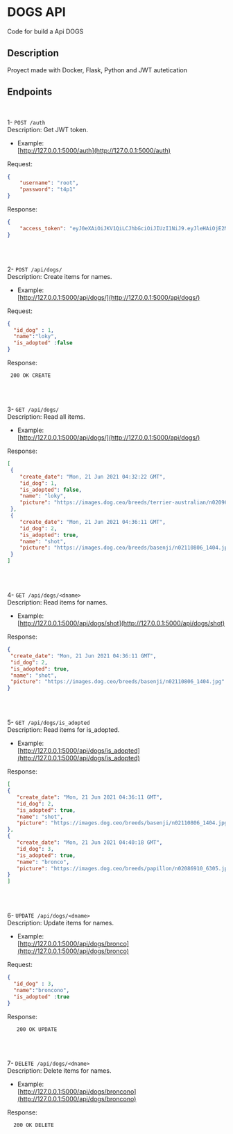 # DOGS API
 Code for build a Api DOGS
  
## Description
Proyect made with Docker, Flask, Python and JWT autetication 

## Endpoints

<br>

1- `POST /auth`
<br>Description: Get JWT token.
- Example:
  <br>[http://127.0.0.1:5000/auth](http://127.0.0.1:5000/auth)

 Request:
   ```json
   {
       "username": "root",
       "password": "t4p1"
   }
  ```
 Response:
   ```json
   {
       "access_token": "eyJ0eXAiOiJKV1QiLCJhbGciOiJIUzI1NiJ9.eyJleHAiOjE2MjQyNTAwMTEsImlhdCI6MTYyNDI0OTcxMSwibmJmIjoxNjI0MjQ5NzExLCJpZGVudGl0eSI6MX0.KRp9b5Mf-   L3WPwSzyOiqsmaWGWypXDRth34qvPoV8Co"
   }
  ```
 
<br>
<br>

2- `POST /api/dogs/`
<br>Description: Create items for names.
- Example:
  <br>[http://127.0.0.1:5000/api/dogs/](http://127.0.0.1:5000/api/dogs/)

 Request:
   ```json
  {
     "id_dog" : 1, 
     "name":"loky",
     "is_adopted" :false
  }
  ```
 Response:
   ```
    200 OK CREATE
  ```
<br>
<br>

3- `GET /api/dogs/`
<br>Description: Read all items.
- Example:
  <br>[http://127.0.0.1:5000/api/dogs/](http://127.0.0.1:5000/api/dogs/)

 Response:
   ```json
[
    {
       "create_date": "Mon, 21 Jun 2021 04:32:22 GMT",
       "id_dog": 1,
       "is_adopted": false,
       "name": "loky",
       "picture": "https://images.dog.ceo/breeds/terrier-australian/n02096294_8557.jpg"
    },
    {
       "create_date": "Mon, 21 Jun 2021 04:36:11 GMT",
       "id_dog": 2,
       "is_adopted": true,
       "name": "shot",
       "picture": "https://images.dog.ceo/breeds/basenji/n02110806_1404.jpg"
    }
]
  ```

<br>
<br>

4- `GET /api/dogs/<dname>`
<br>Description: Read items for names.
- Example:
  <br>[http://127.0.0.1:5000/api/dogs/shot](http://127.0.0.1:5000/api/dogs/shot)

 Response:
   ```json
 {
    "create_date": "Mon, 21 Jun 2021 04:36:11 GMT",
    "id_dog": 2,
    "is_adopted": true,
    "name": "shot",
    "picture": "https://images.dog.ceo/breeds/basenji/n02110806_1404.jpg"
 }
 ```

<br>
<br>

5- `GET /api/dogs/is_adopted`
<br>Description: Read items for is_adopted.
- Example:
  <br>[http://127.0.0.1:5000/api/dogs/is_adopted](http://127.0.0.1:5000/api/dogs/is_adopted)

 Response:
   ```json
[
   {
      "create_date": "Mon, 21 Jun 2021 04:36:11 GMT",
      "id_dog": 2,
      "is_adopted": true,
      "name": "shot",
      "picture": "https://images.dog.ceo/breeds/basenji/n02110806_1404.jpg"
   },
   {
      "create_date": "Mon, 21 Jun 2021 04:40:18 GMT",
      "id_dog": 3,
      "is_adopted": true,
      "name": "bronco",
      "picture": "https://images.dog.ceo/breeds/papillon/n02086910_6305.jpg"
   }
]
 ```

<br>
<br>

6- `UPDATE /api/dogs/<dname>`
<br>Description: Update items for names.
- Example:
  <br>[http://127.0.0.1:5000/api/dogs/bronco](http://127.0.0.1:5000/api/dogs/bronco)

 Request:
   ```json
  {
     "id_dog" : 3, 
     "name":"broncono",
     "is_adopted" :true
 }
 ```
 Response:
 ```
    200 OK UPDATE
 ```


<br>
<br>

7- `DELETE /api/dogs/<dname>`
<br>Description: Delete items for names.
- Example:
  <br>[http://127.0.0.1:5000/api/dogs/broncono](http://127.0.0.1:5000/api/dogs/broncono)

 Response:
  ```
    200 OK DELETE
 ```


